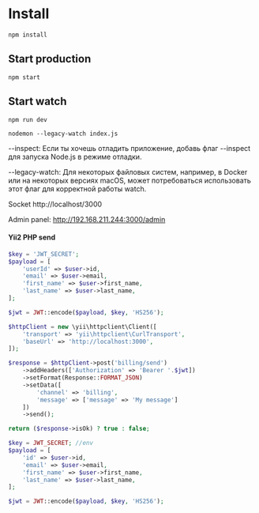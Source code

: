 # Install
``npm install``


## Start production
``npm start``

## Start watch
``npm run dev``



``nodemon --legacy-watch index.js``

--inspect: Если ты хочешь отладить приложение, добавь флаг --inspect для запуска Node.js в режиме отладки.

--legacy-watch: Для некоторых файловых систем, например, в Docker или на некоторых версиях macOS, может потребоваться использовать этот флаг для корректной работы watch.




Socket http://localhost/3000

Admin panel: http://192.168.211.244:3000/admin






#### Yii2 PHP send
```php
$key = 'JWT_SECRET';
$payload = [
    'userId' => $user->id,
    'email' => $user->email,
    'first_name' => $user->first_name,
    'last_name' => $user->last_name,
];

$jwt = JWT::encode($payload, $key, 'HS256');

$httpClient = new \yii\httpclient\Client([
    'transport' => 'yii\httpclient\CurlTransport',
    'baseUrl' => 'http://localhost:3000',
]);

$response = $httpClient->post('billing/send')
    ->addHeaders(['Authorization' => 'Bearer '.$jwt])
    ->setFormat(Response::FORMAT_JSON)
    ->setData([
        'channel' => 'billing',
        'message' => ['message' => 'My message']
    ])
    ->send();

return ($response->isOk) ? true : false;
```


```php
$key = JWT_SECRET; //env
$payload = [
    'id' => $user->id,
    'email' => $user->email,
    'first_name' => $user->first_name,
    'last_name' => $user->last_name,
];

$jwt = JWT::encode($payload, $key, 'HS256');
```